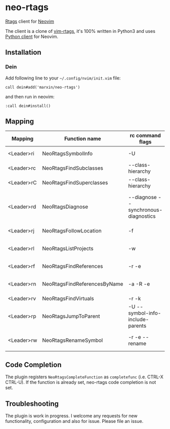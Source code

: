 # neo-rtags
[Rtags](https://github.com/Andersbakken/rtags) client for [Neovim](https://github.com/neovim/neovim)

The client is a clone of [vim-rtags](https://github.com/lyuts/vim-rtags), it's 100% written in Python3
and uses [Python client](https://github.com/neovim/python-client) for Neovim.

## Installation

### Dein

Add following line to your ```~/.config/nvim/init.vim``` file:

```
call dein#add('marxin/neo-rtags')
```

and then run in neovim:

```
:call dein#install()
```

## Mapping

| Mapping | Function name | rc command flags | Description |
|-|-|-|-|
| &lt;Leader&gt;ri | NeoRtagsSymbolInfo | -U | Symbol information |
| &lt;Leader&gt;rc | NeoRtagsFindSubclasses | --class-hierarchy | Find subclasses |
| &lt;Leader&gt;rC | NeoRtagsFindSuperclasses | --class-hierarchy | Find superclasses|
| &lt;Leader&gt;rd | NeoRtagsDiagnose | --diagnose --synchronous-diagnostics | Show diagnostics results in a quickfix window |
| &lt;Leader&gt;rj | NeoRtagsFollowLocation | -f | Follow location |
| &lt;Leader&gt;rl | NeoRtagsListProjects | -w | List projects and select a project |
| &lt;Leader&gt;rf | NeoRtagsFindReferences | -r -e | Find all references |
| &lt;Leader&gt;rn | NeoRtagsFindReferencesByName | -a -R -e | Find all references by a name |
| &lt;Leader&gt;rv | NeoRtagsFindVirtuals| -r -k | Find virtuals |
| &lt;Leader&gt;rp | NeoRtagsJumpToParent | -U --symbol-info-include-parents | Jump to parent |
| &lt;Leader&gt;rw | NeoRtagsRenameSymbol| -r -e --rename | Rename symbol under cursor |

## Code Completion

The plugin registers ```NeoRtagsCompleteFunction``` as ```completefunc``` (i.e. CTRL-X CTRL-U).
If the function is already set, neo-rtags code completion is not set.

## Troubleshooting

The plugin is work in progress. I welcome any requests for new functionality, configuration and
also for issue. Please file an issue.
